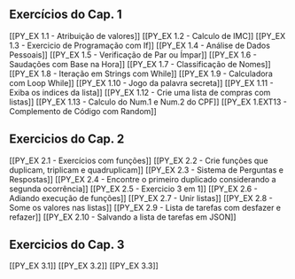 ## Exercícios do Cap. 1
[[PY_EX 1.1 - Atribuição de valores]]
[[PY_EX 1.2 - Calculo de IMC]]
[[PY_EX 1.3 - Exercicio de Programação com If]] 
[[PY_EX 1.4 - Análise de Dados Pessoais]]
[[PY_EX 1.5 - Verificação de Par ou Ímpar]]
[[PY_EX 1.6 - Saudações com Base na Hora]]
[[PY_EX 1.7 - Classificação de Nomes]]
[[PY_EX 1.8 - Iteração em Strings com While]]
[[PY_EX 1.9 - Calculadora com Loop While]]
[[PY_EX 1.10 - Jogo da palavra secreta]]
[[PY_EX 1.11 - Exiba os indices da lista]]
[[PY_EX 1.12 - Crie uma lista de compras com listas]]
[[PY_EX 1.13 - Calculo do Num.1 e Num.2 do CPF]]
[[PY_EX 1.EXT13 - Complemento de Código com Random]]
## Exercicios do Cap. 2
[[PY_EX 2.1 - Exercícios com funções]]
[[PY_EX 2.2 - Crie funções que duplicam, triplicam e quadruplicam]]
[[PY_EX 2.3 - Sistema de Perguntas e Respostas]]
[[PY_EX 2.4  - Encontre o primeiro duplicado considerando a segunda ocorrência]]
[[PY_EX 2.5 - Exercicio 3 em 1]]
[[PY_EX 2.6 - Adiando execução de funções]]
[[PY_EX 2.7 - Unir listas]]
[[PY_EX 2.8 - Some os valores nas listas]]
[[PY_EX 2.9 - Lista de tarefas com desfazer e refazer]]
[[PY_EX 2.10 - Salvando a lista de tarefas em JSON]]
## Exercicios do Cap. 3
[[PY_EX 3.1]]
[[PY_EX 3.2]]
[[PY_EX 3.3]]